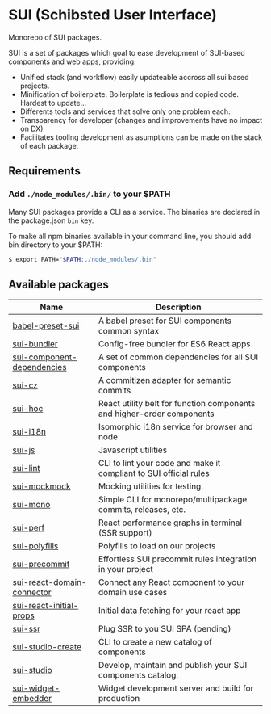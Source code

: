 # SUI (Schibsted User Interface)

Monorepo of SUI packages.

SUI is a set of packages which goal to ease development of SUI-based components and web apps, providing:
* Unified stack (and workflow) easily updateable accross all sui based projects.
* Minification of boilerplate. Boilerplate is tedious and copied code. Hardest to update...
* Differents tools and services that solve only one problem each.
* Transparency for developer (changes and improvements have no impact on DX)
* Facilitates tooling development as asumptions can be made on the stack of each package.

## Requirements

### Add `./node_modules/.bin/` to your $PATH
Many SUI packages provide a CLI as a service. The binaries are declared in the package.json `bin` key.

To make all npm binaries available in your command line, you should add bin directory to your $PATH:

```sh
$ export PATH="$PATH:./node_modules/.bin"
```

## Available packages
| Name | Description |
| -- | -- |
| [babel-preset-sui](./packages/babel-preset-sui) | A babel preset for SUI components common syntax |
| [sui-bundler](./packages/sui-bundler) | Config-free bundler for ES6 React apps |
| [sui-component-dependencies](./packages/sui-component-dependencies) | A set of common dependencies for all SUI components |
| [sui-cz](./packages/sui-cz) | A commitizen adapter for semantic commits |
| [sui-hoc](./packages/sui-hoc) | React utility belt for function components and higher-order components |
| [sui-i18n](./packages/sui-i18n) | Isomorphic i18n service for browser and node |
| [sui-js](./packages/sui-js) | Javascript utilities |
| [sui-lint](./packages/sui-lint) | CLI to lint your code and make it compliant to SUI official rules |
| [sui-mockmock](./packages/sui-mockmock) | Mocking utilities for testing. |
| [sui-mono](./packages/sui-mono) | Simple CLI for monorepo/multipackage commits, releases, etc. |
| [sui-perf](./packages/sui-perf) | React performance graphs in terminal (SSR support) |
| [sui-polyfills](./packages/sui-polyfills) | Polyfills to load on our projects |
| [sui-precommit](./packages/sui-precommit) | Effortless SUI precommit rules integration in your project |
| [sui-react-domain-connector](./packages/sui-react-domain-connector) | Connect any React component to your domain use cases | 
| [sui-react-initial-props](./packages/sui-react-initial-props) | Initial data fetching for your react app |
| [sui-ssr](./packages/sui-ssr) | Plug SSR to you SUI SPA (pending) |
| [sui-studio-create](./packages/sui-studio-create) | CLI to create a new catalog of components |
| [sui-studio](./packages/sui-studio) | Develop, maintain and publish your SUI components catalog. |
| [sui-widget-embedder](./packages/sui-widget-embedder) | Widget development server and build for production |

